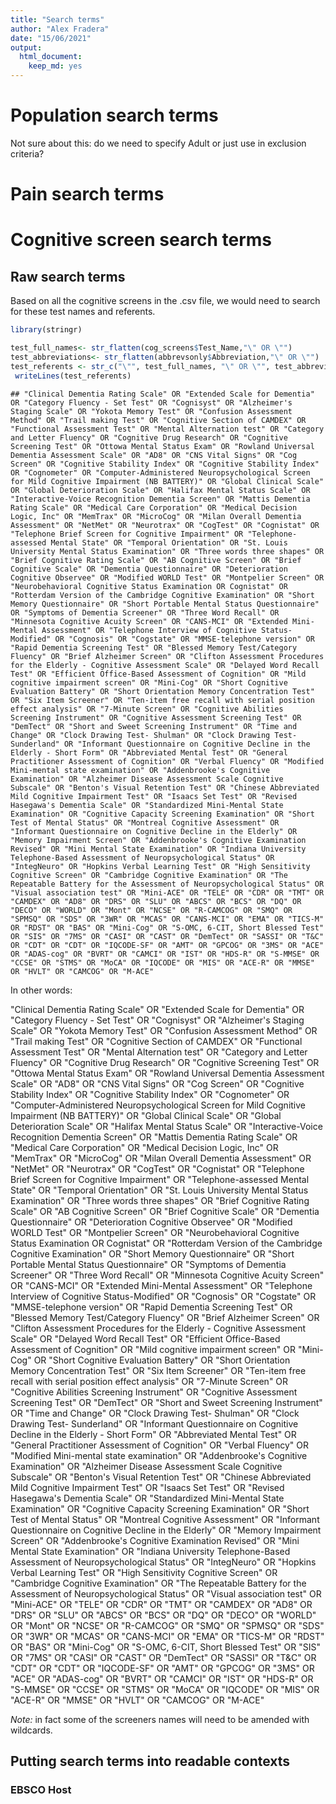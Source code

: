 ```yaml
---
title: "Search terms"
author: "Alex Fradera"
date: "15/06/2021"
output: 
  html_document: 
    keep_md: yes
---
```





# Population search terms
Not sure about this: do we need to specify Adult or just use in exclusion criteria?









# Pain search terms


# Cognitive screen search terms









## Raw search terms


Based on all the cognitive screens in the .csv file, we would need to search for these test names and referents.


```r
library(stringr)

test_full_names<- str_flatten(cog_screens$Test_Name,"\" OR \"")
test_abbreviations<- str_flatten(abbrevsonly$Abbreviation,"\" OR \"")
test_referents <- str_c("\"", test_full_names, "\" OR \"", test_abbreviations, "\"")
 writeLines(test_referents)
```

```
## "Clinical Dementia Rating Scale" OR "Extended Scale for Dementia" OR "Category Fluency - Set Test" OR "Cognisyst" OR "Alzheimer's Staging Scale" OR "Yokota Memory Test" OR "Confusion Assessment Method" OR "Trail making Test" OR "Cognitive Section of CAMDEX" OR "Functional Assessment Test" OR "Mental Alternation test" OR "Category and Letter Fluency" OR "Cognitive Drug Research" OR "Cognitive Screening Test" OR "Ottowa Mental Status Exam" OR "Rowland Universal Dementia Assessment Scale" OR "AD8" OR "CNS Vital Signs" OR "Cog Screen" OR "Cognitive Stability Index" OR "Cognitive Stability Index" OR "Cognometer" OR "Computer-Administered Neuropsychological Screen for Mild Cognitive Impairment (NB BATTERY)" OR "Global Clinical Scale" OR "Global Deterioration Scale" OR "Halifax Mental Status Scale" OR "Interactive-Voice Recognition Dementia Screen" OR "Mattis Dementia Rating Scale" OR "Medical Care Corporation" OR "Medical Decision Logic, Inc" OR "MemTrax" OR "MicroCog" OR "Milan Overall Dementia Assessment" OR "NetMet" OR "Neurotrax" OR "CogTest" OR "Cognistat" OR "Telephone Brief Screen for Cognitive Impairment" OR "Telephone-assessed Mental State" OR "Temporal Orientation" OR "St. Louis University Mental Status Examination" OR "Three words three shapes" OR "Brief Cognitive Rating Scale" OR "AB Cognitive Screen" OR "Brief Cognitive Scale" OR "Dementia Questionnaire" OR "Deterioration Cognitive Observee" OR "Modified WORLD Test" OR "Montpelier Screen" OR "Neurobehavioral Cognitive Status Examination OR Cognistat" OR "Rotterdam Version of the Cambridge Cognitive Examination" OR "Short Memory Questionnaire" OR "Short Portable Mental Status Questionnaire" OR "Symptoms of Dementia Screener" OR "Three Word Recall" OR "Minnesota Cognitive Acuity Screen" OR "CANS-MCI" OR "Extended Mini-Mental Assessment" OR "Telephone Interview of Cognitive Status-Modified" OR "Cognosis" OR "Cogstate" OR "MMSE-telephone version" OR "Rapid Dementia Screening Test" OR "Blessed Memory Test/Category Fluency" OR "Brief Alzheimer Screen" OR "Clifton Assessment Procedures for the Elderly - Cognitive Assessment Scale" OR "Delayed Word Recall Test" OR "Efficient Office-Based Assessment of Cognition" OR "Mild cognitive impairment screen" OR "Mini-Cog" OR "Short Cognitive Evaluation Battery" OR "Short Orientation Memory Concentration Test" OR "Six Item Screener" OR "Ten-item free recall with serial position effect analysis" OR "7-Minute Screen" OR "Cognitive Abilities Screening Instrument" OR "Cognitive Assessment Screening Test" OR "DemTect" OR "Short and Sweet Screening Instrument" OR "Time and Change" OR "Clock Drawing Test- Shulman" OR "Clock Drawing Test- Sunderland" OR "Informant Questionnaire on Cognitive Decline in the Elderly - Short Form" OR "Abbreviated Mental Test" OR "General Practitioner Assessment of Cognition" OR "Verbal Fluency" OR "Modified Mini-mental state examination" OR "Addenbrooke's Cognitive Examination" OR "Alzheimer Disease Assessment Scale Cognitive Subscale" OR "Benton's Visual Retention Test" OR "Chinese Abbreviated Mild Cognitive Impairment Test" OR "Isaacs Set Test" OR "Revised Hasegawa's Dementia Scale" OR "Standardized Mini-Mental State Examination" OR "Cognitive Capacity Screening Examination" OR "Short Test of Mental Status" OR "Montreal Cognitive Assessment" OR "Informant Questionnaire on Cognitive Decline in the Elderly" OR "Memory Impairment Screen" OR "Addenbrooke's Cognitive Examination Revised" OR "Mini Mental State Examination" OR "Indiana University Telephone-Based Assessment of Neuropsychological Status" OR "IntegNeuro" OR "Hopkins Verbal Learning Test" OR "High Sensitivity Cognitive Screen" OR "Cambridge Cognitive Examination" OR "The Repeatable Battery for the Assessment of Neuropsychological Status" OR "Visual association test" OR "Mini-ACE" OR "TELE" OR "CDR" OR "TMT" OR "CAMDEX" OR "AD8" OR "DRS" OR "SLU" OR "ABCS" OR "BCS" OR "DQ" OR "DECO" OR "WORLD" OR "Mont" OR "NCSE" OR "R-CAMCOG" OR "SMQ" OR "SPMSQ" OR "SDS" OR "3WR" OR "MCAS" OR "CANS-MCI" OR "EMA" OR "TICS-M" OR "RDST" OR "BAS" OR "Mini-Cog" OR "S-OMC, 6-CIT, Short Blessed Test" OR "SIS" OR "7MS" OR "CASI" OR "CAST" OR "DemTect" OR "SASSI" OR "T&C" OR "CDT" OR "CDT" OR "IQCODE-SF" OR "AMT" OR "GPCOG" OR "3MS" OR "ACE" OR "ADAS-cog" OR "BVRT" OR "CAMCI" OR "IST" OR "HDS-R" OR "S-MMSE" OR "CCSE" OR "STMS" OR "MoCA" OR "IQCODE" OR "MIS" OR "ACE-R" OR "MMSE" OR "HVLT" OR "CAMCOG" OR "M-ACE"
```
In other words:

"Clinical Dementia Rating Scale" OR "Extended Scale for Dementia" OR "Category Fluency - Set Test" OR "Cognisyst" OR "Alzheimer's Staging Scale" OR "Yokota Memory Test" OR "Confusion Assessment Method" OR "Trail making Test" OR "Cognitive Section of CAMDEX" OR "Functional Assessment Test" OR "Mental Alternation test" OR "Category and Letter Fluency" OR "Cognitive Drug Research" OR "Cognitive Screening Test" OR "Ottowa Mental Status Exam" OR "Rowland Universal Dementia Assessment Scale" OR "AD8" OR "CNS Vital Signs" OR "Cog Screen" OR "Cognitive Stability Index" OR "Cognitive Stability Index" OR "Cognometer" OR "Computer-Administered Neuropsychological Screen for Mild Cognitive Impairment (NB BATTERY)" OR "Global Clinical Scale" OR "Global Deterioration Scale" OR "Halifax Mental Status Scale" OR "Interactive-Voice Recognition Dementia Screen" OR "Mattis Dementia Rating Scale" OR "Medical Care Corporation" OR "Medical Decision Logic, Inc" OR "MemTrax" OR "MicroCog" OR "Milan Overall Dementia Assessment" OR "NetMet" OR "Neurotrax" OR "CogTest" OR "Cognistat" OR "Telephone Brief Screen for Cognitive Impairment" OR "Telephone-assessed Mental State" OR "Temporal Orientation" OR "St. Louis University Mental Status Examination" OR "Three words three shapes" OR "Brief Cognitive Rating Scale" OR "AB Cognitive Screen" OR "Brief Cognitive Scale" OR "Dementia Questionnaire" OR "Deterioration Cognitive Observee" OR "Modified WORLD Test" OR "Montpelier Screen" OR "Neurobehavioral Cognitive Status Examination OR Cognistat" OR "Rotterdam Version of the Cambridge Cognitive Examination" OR "Short Memory Questionnaire" OR "Short Portable Mental Status Questionnaire" OR "Symptoms of Dementia Screener" OR "Three Word Recall" OR "Minnesota Cognitive Acuity Screen" OR "CANS-MCI" OR "Extended Mini-Mental Assessment" OR "Telephone Interview of Cognitive Status-Modified" OR "Cognosis" OR "Cogstate" OR "MMSE-telephone version" OR "Rapid Dementia Screening Test" OR "Blessed Memory Test/Category Fluency" OR "Brief Alzheimer Screen" OR "Clifton Assessment Procedures for the Elderly - Cognitive Assessment Scale" OR "Delayed Word Recall Test" OR "Efficient Office-Based Assessment of Cognition" OR "Mild cognitive impairment screen" OR "Mini-Cog" OR "Short Cognitive Evaluation Battery" OR "Short Orientation Memory Concentration Test" OR "Six Item Screener" OR "Ten-item free recall with serial position effect analysis" OR "7-Minute Screen" OR "Cognitive Abilities Screening Instrument" OR "Cognitive Assessment Screening Test" OR "DemTect" OR "Short and Sweet Screening Instrument" OR "Time and Change" OR "Clock Drawing Test- Shulman" OR "Clock Drawing Test- Sunderland" OR "Informant Questionnaire on Cognitive Decline in the Elderly - Short Form" OR "Abbreviated Mental Test" OR "General Practitioner Assessment of Cognition" OR "Verbal Fluency" OR "Modified Mini-mental state examination" OR "Addenbrooke's Cognitive Examination" OR "Alzheimer Disease Assessment Scale Cognitive Subscale" OR "Benton's Visual Retention Test" OR "Chinese Abbreviated Mild Cognitive Impairment Test" OR "Isaacs Set Test" OR "Revised Hasegawa's Dementia Scale" OR "Standardized Mini-Mental State Examination" OR "Cognitive Capacity Screening Examination" OR "Short Test of Mental Status" OR "Montreal Cognitive Assessment" OR "Informant Questionnaire on Cognitive Decline in the Elderly" OR "Memory Impairment Screen" OR "Addenbrooke's Cognitive Examination Revised" OR "Mini Mental State Examination" OR "Indiana University Telephone-Based Assessment of Neuropsychological Status" OR "IntegNeuro" OR "Hopkins Verbal Learning Test" OR "High Sensitivity Cognitive Screen" OR "Cambridge Cognitive Examination" OR "The Repeatable Battery for the Assessment of Neuropsychological Status" OR "Visual association test" OR "Mini-ACE" OR "TELE" OR "CDR" OR "TMT" OR "CAMDEX" OR "AD8" OR "DRS" OR "SLU" OR "ABCS" OR "BCS" OR "DQ" OR "DECO" OR "WORLD" OR "Mont" OR "NCSE" OR "R-CAMCOG" OR "SMQ" OR "SPMSQ" OR "SDS" OR "3WR" OR "MCAS" OR "CANS-MCI" OR "EMA" OR "TICS-M" OR "RDST" OR "BAS" OR "Mini-Cog" OR "S-OMC, 6-CIT, Short Blessed Test" OR "SIS" OR "7MS" OR "CASI" OR "CAST" OR "DemTect" OR "SASSI" OR "T&C" OR "CDT" OR "CDT" OR "IQCODE-SF" OR "AMT" OR "GPCOG" OR "3MS" OR "ACE" OR "ADAS-cog" OR "BVRT" OR "CAMCI" OR "IST" OR "HDS-R" OR "S-MMSE" OR "CCSE" OR "STMS" OR "MoCA" OR "IQCODE" OR "MIS" OR "ACE-R" OR "MMSE" OR "HVLT" OR "CAMCOG" OR "M-ACE"


*Note:* in fact some of the screeners names will need to be amended with wildcards.

## Putting search terms into readable contexts

### EBSCO Host
